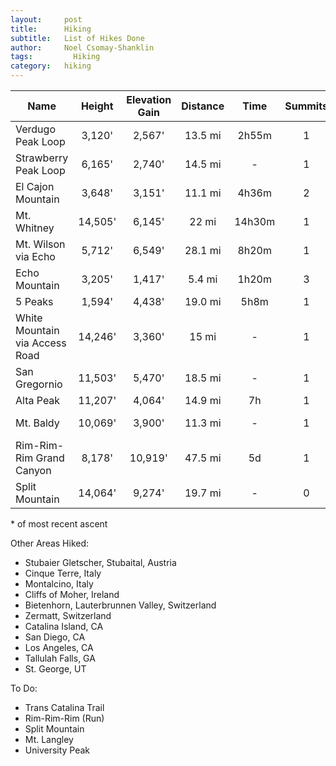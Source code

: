```yaml
---
layout:     post
title:      Hiking
subtitle:   List of Hikes Done
author:     Noel Csomay-Shanklin
tags: 		  Hiking
category:   hiking
---
```

<!-- Start Writing Below in Markdown -->



Name             | Height | Elevation Gain | Distance | Time  | Summits | Attempts | Date\*
|----------------|:------:|:--------------:|:--------:|:-----:|:-------:|:--------:|:----:|
Verdugo Peak Loop| 3,120' | 2,567'         | 13.5 mi  | 2h55m | 1       |1         | 03/23/20
Strawberry Peak Loop| 6,165' | 2,740' | 14.5 mi       | -     | 1       |1         | Winter '19
El Cajon Mountain   | 3,648' | 3,151' | 11.1 mi       | 4h36m | 2       |2         | 11/30/19
Mt. Whitney      |14,505' | 6,145'         | 22 mi    | 14h30m| 1       |2         | 08/11/19
Mt. Wilson via Echo | 5,712' | 6,549' |    28.1 mi    | 8h20m | 1       |1         | 05/18/19
Echo Mountain    | 3,205' | 1,417'         | 5.4 mi   |1h20m  | 3       |3         | 05/18/19
5 Peaks          |1,594'  | 4,438'         | 19.0 mi  | 5h8m  | 1       |1         | 12/18/18
White Mountain via Access Road| 14,246' | 3,360' | 15 mi| -   | 1       |1         | 07/07/18
San Gregornio    |11,503' | 5,470'         | 18.5 mi  |   -   | 1       |1         | 06/23/18
Alta Peak        | 11,207'| 4,064'         | 14.9 mi  | 7h    | 1       |1         | 06/09/18
Mt. Baldy        |10,069' | 3,900'         | 11.3 mi  |   -   | 1       |1         | Summer '18
Rim-Rim-Rim Grand Canyon | 8,178' |10,919' | 47.5 mi  | 5d    | 1       |1         | 12/28/16
Split Mountain      | 14,064'| 9,274' | 19.7 mi       |   -   | 0       |2         | -

\* of most recent ascent

Other Areas Hiked:
* Stubaier Gletscher, Stubaital, Austria
* Cinque Terre, Italy
* Montalcino, Italy
* Cliffs of Moher, Ireland
* Bietenhorn, Lauterbrunnen Valley, Switzerland
* Zermatt, Switzerland
* Catalina Island, CA
* San Diego, CA
* Los Angeles, CA
* Tallulah Falls, GA
* St. George, UT

To Do:
* Trans Catalina Trail
* Rim-Rim-Rim (Run)
* Split Mountain
* Mt. Langley
* University Peak
